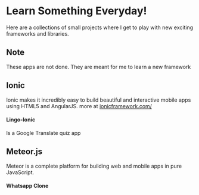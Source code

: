 # Learn Something Everyday!
Here are a collections of small projects where I get to play with new exciting frameworks and libraries.

## Note 
These apps are not done. 
They are meant for me to learn a new framework

## Ionic
Ionic makes it incredibly easy to build beautiful and interactive mobile apps using HTML5 and AngularJS.
more at [ionicframework.com/](http://ionicframework.com/)

#### Lingo-Ionic 
Is a Google Translate quiz app

## Meteor.js
Meteor is a complete platform for building web and mobile apps in pure JavaScript.

#### Whatsapp Clone

